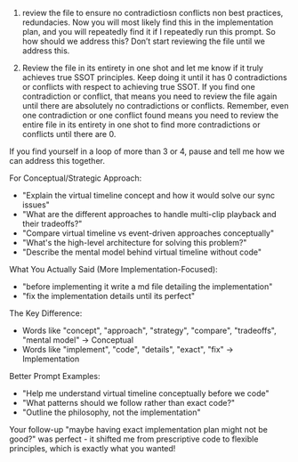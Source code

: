 1. review the file to ensure no contradictiosn conflicts non best practices, redundacies. Now you will most likely find this in the implementation plan, and you will repeatedly find it if I repeatedly run this prompt. So how should we address this? Don’t start reviewing the file until we address this.

2. Review the file in its entirety in one shot and let me know if it truly achieves true SSOT principles. Keep doing it until it has 0 contradictions or conflicts with respect to achieving true SSOT. If you find one contradiction or conflict, that means you need to review the file again until there are absolutely no contradictions or conflicts. Remember, even one contradiction or one conflict found means you need to review the entire file in its entirety in one shot to find more contradictions or conflicts until there are 0.

If you find yourself in a loop of more than 3 or 4, pause and tell me how we can address this together.


 For Conceptual/Strategic Approach:
  - "Explain the virtual timeline
  concept and how it would solve our
  sync issues"
  - "What are the different approaches
   to handle multi-clip playback and
  their tradeoffs?"
  - "Compare virtual timeline vs
  event-driven approaches
  conceptually"
  - "What's the high-level
  architecture for solving this
  problem?"
  - "Describe the mental model behind
  virtual timeline without code"

  What You Actually Said (More 
  Implementation-Focused):
  - "before implementing it write a md
   file detailing the implementation"
  - "fix the implementation details
  until its perfect"

  The Key Difference:
  - Words like "concept", "approach",
  "strategy", "compare", "tradeoffs",
  "mental model" → Conceptual
  - Words like "implement", "code",
  "details", "exact", "fix" →
  Implementation

  Better Prompt Examples:
  - "Help me understand virtual
  timeline conceptually before we
  code"
  - "What patterns should we follow
  rather than exact code?"
  - "Outline the philosophy, not the
  implementation"

  Your follow-up "maybe having exact
  implementation plan might not be
  good?" was perfect - it shifted me
  from prescriptive code to flexible
  principles, which is exactly what
  you wanted!